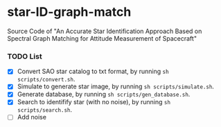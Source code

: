# star-ID-graph-match
Source Code of "An Accurate Star Identification Approach Based on Spectral Graph Matching for Attitude Measurement of Spacecraft"


### TODO List
- [x] Convert SAO star catalog to txt format, by running `sh scripts/convert.sh`.
- [x] Simulate to generate star image, by running `sh scripts/simulate.sh`.
- [x] Generate database, by running `sh scripts/gen_database.sh`.
- [x] Search to identifify star (with no noise), by running `sh scripts/search.sh`.
- [ ] Add noise
